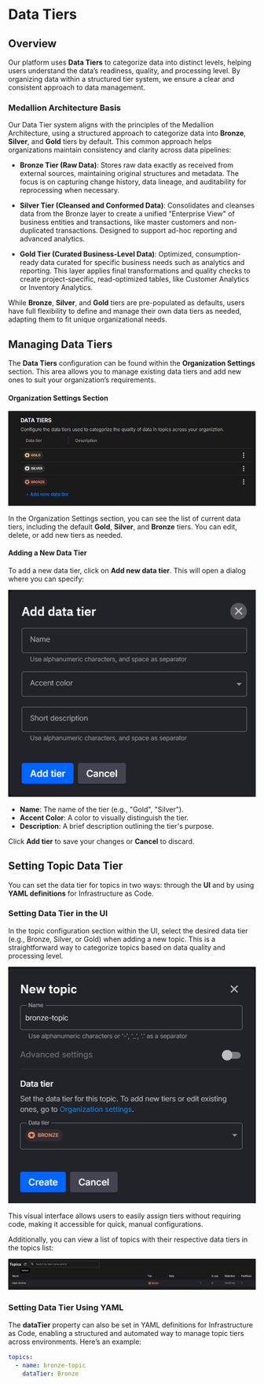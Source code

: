 # Data Tiers

## Overview
Our platform uses **Data Tiers** to categorize data into distinct levels, helping users understand the data’s readiness, quality, and processing level. By organizing data within a structured tier system, we ensure a clear and consistent approach to data management.

### Medallion Architecture Basis
Our Data Tier system aligns with the principles of the Medallion Architecture, using a structured approach to categorize data into **Bronze**, **Silver**, and **Gold** tiers by default. This common approach helps organizations maintain consistency and clarity across data pipelines:

- **Bronze Tier (Raw Data)**: Stores raw data exactly as received from external sources, maintaining original structures and metadata. The focus is on capturing change history, data lineage, and auditability for reprocessing when necessary.

- **Silver Tier (Cleansed and Conformed Data)**: Consolidates and cleanses data from the Bronze layer to create a unified "Enterprise View" of business entities and transactions, like master customers and non-duplicated transactions. Designed to support ad-hoc reporting and advanced analytics.

- **Gold Tier (Curated Business-Level Data)**: Optimized, consumption-ready data curated for specific business needs such as analytics and reporting. This layer applies final transformations and quality checks to create project-specific, read-optimized tables, like Customer Analytics or Inventory Analytics.

While **Bronze**, **Silver**, and **Gold** tiers are pre-populated as defaults, users have full flexibility to define and manage their own data tiers as needed, adapting them to fit unique organizational needs.

## Managing Data Tiers

The **Data Tiers** configuration can be found within the **Organization Settings** section. This area allows you to manage existing data tiers and add new ones to suit your organization’s requirements.

#### Organization Settings Section

![Data Tiers in Organization Settings](../images/data-tiers/data-tiers-section.png)

In the Organization Settings section, you can see the list of current data tiers, including the default **Gold**, **Silver**, and **Bronze** tiers. You can edit, delete, or add new tiers as needed.

#### Adding a New Data Tier

To add a new data tier, click on **Add new data tier**. This will open a dialog where you can specify:

![Add Data Tier Dialog](../images/data-tiers/add-data-tier.png)

- **Name**: The name of the tier (e.g., "Gold", "Silver").
- **Accent Color**: A color to visually distinguish the tier.
- **Description**: A brief description outlining the tier's purpose.

Click **Add tier** to save your changes or **Cancel** to discard.

## Setting Topic Data Tier

You can set the data tier for topics in two ways: through the **UI** and by using **YAML definitions** for Infrastructure as Code.

### Setting Data Tier in the UI

In the topic configuration section within the UI, select the desired data tier (e.g., Bronze, Silver, or Gold) when adding a new topic. This is a straightforward way to categorize topics based on data quality and processing level.

![Add Topic with Data Tier Selection](../images/data-tiers/new-topic.png)

This visual interface allows users to easily assign tiers without requiring code, making it accessible for quick, manual configurations.

Additionally, you can view a list of topics with their respective data tiers in the topics list:

![Topics List](../images/data-tiers/topics-list.png)

### Setting Data Tier Using YAML

The **dataTier** property can also be set in YAML definitions for Infrastructure as Code, enabling a structured and automated way to manage topic tiers across environments. Here’s an example:

```yaml
topics:
  - name: bronze-topic
    dataTier: Bronze

